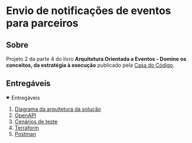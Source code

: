 # Envio de notificações de eventos para parceiros

## Sobre

Projeto 2 da parte 4 do livro **Arquitetura Orientada a Eventos - Domine os conceitos, da estratégia à execução** publicado pela [Casa do Código](https://www.casadocodigo.com.br/).

## Entregáveis

<!-- TABLE OF CONTENTS -->
<details open="open">
  <summary>Entregáveis</summary>
  <ol>    
    <li>
      <a href="/cap11/entregaveis/1-diagrama-arquitetura-solucao.md">Diagrama da arquitetura da solução</a>
    </li>
    <li>
      <a href="/cap11/entregaveis/2-openapi.md">OpenAPI</a>
    </li>
    <li>
      <a href="/cap11/entregaveis/3-cenarios-de-teste.md">Cenários de teste</a>	    
    </li>
    <li>
      <a href="/cap11/entregaveis/4-terraform.md">Terraform</a>	   
    </li>      
    <li>
      <a href="/cap11/entregaveis/5-postman.md">Postman</a>
    </li>
  </ol>
</details>